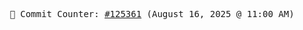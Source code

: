 <p align="center">
    <samp>
        📮 Commit Counter: <a href="https://github.com/Javascript-void0/Javascript-void0/commits/main">#125361</a> (August 16, 2025 @ 11:00 AM)
    </samp>
</p>